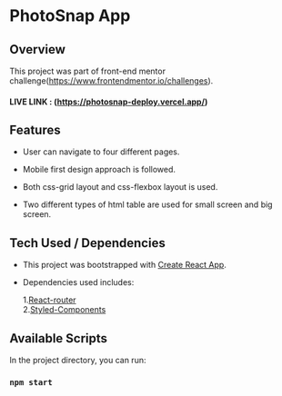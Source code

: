 # PhotoSnap App

## Overview

This project was part of front-end mentor challenge(https://www.frontendmentor.io/challenges).

#### LIVE LINK : (https://photosnap-deploy.vercel.app/)

## Features

- User can navigate to four different pages.

- Mobile first design approach is followed.

- Both css-grid layout and css-flexbox layout is used.

- Two different types of html table are used for small screen and big screen.

## Tech Used / Dependencies

- This project was bootstrapped with [Create React App](https://github.com/facebook/create-react-app).

- Dependencies used includes: <br>

  1.[React-router](https://www.npmjs.com/package/react-router) <br> 2.[Styled-Components](https://www.npmjs.com/package/styled-components)

## Available Scripts

In the project directory, you can run:

### `npm start`






